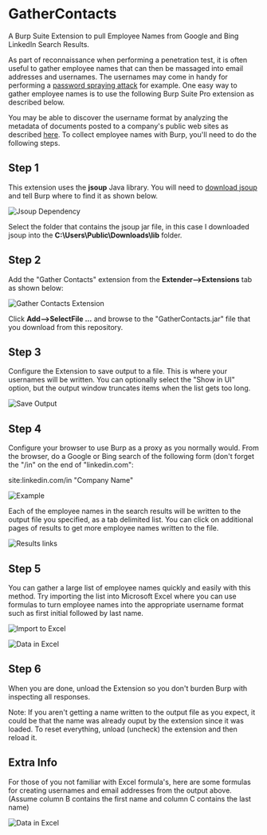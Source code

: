 # GatherContacts
A Burp Suite Extension to pull Employee Names from Google and Bing LinkedIn Search Results.

As part of reconnaissance when performing a penetration test, it is often useful to gather employee names that can then be massaged into email addresses and usernames. The usernames may come in handy for performing a [password spraying attack](http://www.blackhillsinfosec.com/?p=4694) for example. One easy way to gather employee names is to use the following Burp Suite Pro extension as described below.

You may be able to discover the username format by analyzing the metadata of documents posted to a company's public web sites as described [here](https://github.com/dafthack/PowerMeta).
To collect employee names with Burp, you'll need to do the following steps.

## Step 1
This extension uses the **jsoup** Java library. You will need to [download jsoup](https://jsoup.org/download) and tell Burp where to find it as shown below.

![Jsoup Dependency](https://github.com/clr2of8/GatherContacts/raw/master/images/jsoup.png)

Select the folder that contains the jsoup jar file, in this case I downloaded jsoup into the **C:\Users\Public\Downloads\lib** folder.

## Step 2

Add the "Gather Contacts" extension from the **Extender-->Extensions**  tab as shown below:

![Gather Contacts Extension](https://github.com/clr2of8/GatherContacts/raw/master/images/AddExtension.png)

Click **Add-->SelectFile ...** and browse to the "GatherContacts.jar" file that you download from this repository.

## Step 3
Configure the Extension to save output to a file. This is where your usernames will be written. You can optionally select the "Show in UI" option, but the output window truncates items when the list gets too long.

![Save Output](https://github.com/clr2of8/GatherContacts/raw/master/images/outputFile.png)

## Step 4
Configure your browser to use Burp as a proxy as you normally would. From the browser, do a Google or Bing search of the following form (don't forget the "/in" on the end of "linkedin.com":

site:linkedin.com/in "Company Name"

![Example](https://github.com/clr2of8/GatherContacts/raw/master/images/example.png)

Each of the employee names in the search results will be written to the output file you specified, as a tab delimited list. You can click on additional pages of results to get more employee names written to the file.

![Results links](https://github.com/clr2of8/GatherContacts/raw/master/images/google.png)

## Step 5
You can gather a large list of employee names quickly and easily with this method. Try importing the list into Microsoft Excel where you can use formulas to turn employee names into the appropriate username format such as first initial followed by last name.

![Import to Excel](https://github.com/clr2of8/GatherContacts/raw/master/images/excel.png)

![Data in Excel](https://github.com/clr2of8/GatherContacts/raw/master/images/exampleOutput.png)

## Step 6
When you are done, unload the Extension so you don't burden Burp with inspecting all responses.

Note: If you aren't getting a name written to the output file as you expect, it could be that the name was already ouput by the extension since it was loaded. To reset everything, unload (uncheck) the extension and then reload it.

## Extra Info

For those of you not familiar with Excel formula's, here are some formulas for creating usernames and email addresses from the output above. (Assume column B contains the first name and column C contains the last name)

![Data in Excel](https://github.com/clr2of8/GatherContacts/raw/master/images/formulas.png)
